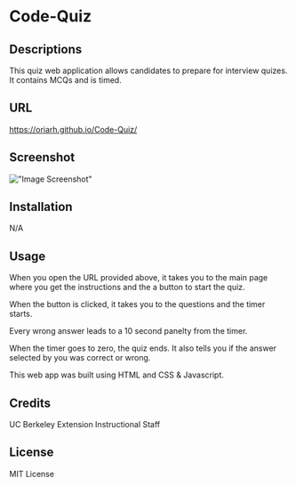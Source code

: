 # Code-Quiz

## Descriptions 
This quiz web application allows candidates to prepare for interview quizes.
It contains MCQs and is timed. 

## URL
https://oriarh.github.io/Code-Quiz/

## Screenshot
!["Image Screenshot"](./screeshot.png)

## Installation
N/A

## Usage
When you open the URL provided above, it takes you to the main page where you get the instructions and the a button to start the quiz.

When the button is clicked, it takes you to the questions and the timer starts. 

Every wrong answer leads to a 10 second panelty from the timer.

When the timer goes to zero, the quiz ends. It also tells you if the answer selected by you was correct or wrong.

This web app was built using HTML and CSS & Javascript.

## Credits
UC Berkeley Extension Instructional Staff

## License
MIT License
